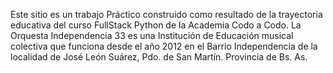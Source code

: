 Este sitio es un trabajo Práctico construido como resultado de la trayectoria educativa del curso FullStack Python de la Academia Codo a Codo. 
La Orquesta Independencia 33 es una Institución de Educación musical colectiva que funciona desde el año 2012 en el Barrio Independencia de la localidad de José León Suárez, Pdo. de San Martín. Provincia de Bs. As.
